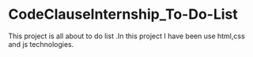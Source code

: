 # CodeClauseInternship_To-Do-List
This project is all about to do list .In this project I have been use html,css and js technologies.
